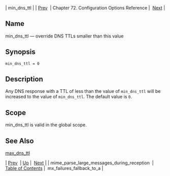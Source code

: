 | min_dns_ttl |
| [Prev](conf.ref.mime_parse_large_messages_during_reception)  | Chapter 72. Configuration Options Reference |  [Next](conf.ref.mx_failures_fallback_to_a) |

<a name="conf.ref.min_dns_ttl"></a>
## Name

min_dns_ttl — override DNS TTLs smaller than this value

## Synopsis

`min_dns_ttl = 0`

<a name="idp25577104"></a>
## Description

Any DNS response with a TTL of less than the value of `min_dns_ttl` will be increased to the value of `min_dns_ttl`. The default value is `0`.

<a name="idp25580336"></a>
## Scope

min_dns_ttl is valid in the global scope.

<a name="idp25582160"></a>
## See Also

[max_dns_ttl](conf.ref.max_dns_ttl "max_dns_ttl")

| [Prev](conf.ref.mime_parse_large_messages_during_reception)  | [Up](config.options.ref) |  [Next](conf.ref.mx_failures_fallback_to_a) |
| mime_parse_large_messages_during_reception  | [Table of Contents](index) |  mx_failures_fallback_to_a |

